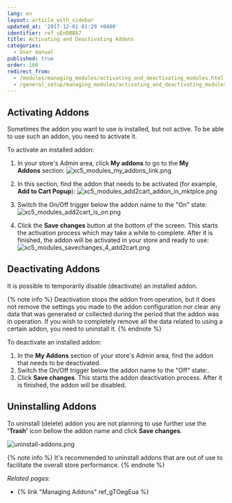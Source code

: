 ```yaml
---
lang: en
layout: article_with_sidebar
updated_at: '2017-12-01 01:29 +0400'
identifier: ref_uEnDBBA7
title: Activating and Deactivating Addons
categories:
  - User manual
published: true
order: 100
redirect_from:
  - /modules/managing_modules/activating_and_deactivating_modules.html
  - /general_setup/managing_modules/activating_and_deactivating_modules.html
---
```

## Activating Addons

Sometimes the addon you want to use is installed, but not active. To be able to use such an addon, you need to activate it. 

To activate an installed addon:

1.  In your store's Admin area, click **My addons** to go to the **My Addons** section:
    ![xc5_modules_my_addons_link.png]({{site.baseurl}}/attachments/ref_uEnDBBA7/xc5_modules_my_addons_link.png)

2.  In this section, find the addon that needs to be activated (for example, **Add to Cart Popup**):
    ![xc5_modules_add2cart_addon_in_mktplce.png]({{site.baseurl}}/attachments/ref_uEnDBBA7/xc5_modules_add2cart_addon_in_mktplce.png)

3.  Switch the On/Off trigger below the addon name to the "On" state:
    ![xc5_modules_add2cart_is_on.png]({{site.baseurl}}/attachments/ref_uEnDBBA7/xc5_modules_add2cart_is_on.png)

4.  Click the **Save changes** button at the bottom of the screen. This starts the activation process which may take a while to complete. After it is finished, the addon will be activated in your store and ready to use:
    ![xc5_modules_savechanges_4_add2cart.png]({{site.baseurl}}/attachments/ref_uEnDBBA7/xc5_modules_savechanges_4_add2cart.png)


## Deactivating Addons

It is possible to temporarily disable (deactivate) an installed addon.

{% note info %}
Deactivation stops the addon from operation, but it does not remove the settings you made to the addon configuration nor clear any data that was generated or collected during the period that the addon was in operation. If you wish to completely remove all the data related to using a certain addon, you need to uninstall it.
{% endnote %}

To deactivate an installed addon:

1.  In the **My Addons** section of your store's Admin area, find the addon that needs to be deactivated.
2.  Switch the On/Off trigger below the addon name to the "Off" state:.
3.  Click **Save changes**. This starts the addon deactivation process. After it is finished, the addon will be disabled.

## Uninstalling Addons

To uninstall (delete) addon you are not planning to use further use the **'Trash'** icon bellow the addon name and click **Save changes**. 

![uninstall-addons.png]({{site.baseurl}}/attachments/ref_uEnDBBA7/uninstall-addons.png)


{% note info %}
It's recommended to uninstall addons that are out of use to facilitate the overall store performance.
{% endnote %}

_Related pages:_

*   {% link "Managing Addons" ref_gTOegEua %}
